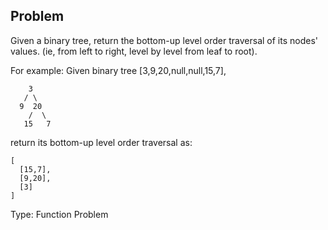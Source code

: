 ## Problem

Given a binary tree, return the bottom-up level order traversal of its nodes' values. (ie, from left to right, level by level from leaf to root).

For example:
Given binary tree [3,9,20,null,null,15,7],
```
    3
   / \
  9  20
    /  \
   15   7
```   
return its bottom-up level order traversal as:
```
[
  [15,7],
  [9,20],
  [3]
]
```
Type: Function Problem
